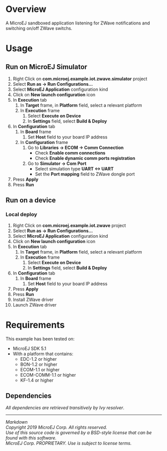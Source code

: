 # Overview

A MicroEJ sandboxed application listening for ZWave notifications and switching on/off ZWave switchs.

# Usage

## Run on MicroEJ Simulator

1. Right Click on **com.microej.example.iot.zwave.simulator** project
2. Select **Run as -> Run Configurations...** 
3. Select **MicroEJ Application** configuration kind
4. Click on **New launch configuration** icon
5. In **Execution** tab
	1. In **Target** frame, in **Platform** field, select a relevant platform
	2. In **Execution** frame
		1. Select **Execute on Device**
		2. In **Settings** field, select **Build & Deploy**
6. In **Configuration** tab
	1. In **Board** frame
		1. Set **Host** field to your board IP address
	1. In **Configuration** frame
		1. Go to **Libraries -> ECOM -> Comm Connection**
			* Check **Enable comm connections**
			* Check **Enable dynamic comm ports registration**
		1. Go to **Simulator -> Com Port**
			* Select simulation type **UART <-> UART**
			* Set the **Port mapping** field to ZWave dongle port
7. Press **Apply**
8. Press **Run**

## Run on a device

### Local deploy

1. Right Click on **com.microej.example.iot.zwave** project
2. Select **Run as -> Run Configurations...** 
3. Select **MicroEJ Application** configuration kind
4. Click on **New launch configuration** icon
5. In **Execution** tab
	1. In **Target** frame, in **Platform** field, select a relevant platform
	2. In **Execution** frame
		1. Select **Execute on Device**
		2. In **Settings** field, select **Build & Deploy**
6. In **Configuration** tab
	1. In **Board** frame
		1. Set **Host** field to your board IP address
7. Press **Apply**
8. Press **Run**
9. Install ZWave driver
10. Launch ZWave driver

# Requirements

This example has been tested on:

* MicroEJ SDK 5.1
* With a platform that contains:
    * EDC-1.2 or higher
    * BON-1.2 or higher
    * ECOM-1.1 or higher
    * ECOM-COMM-1.1 or higher
    * KF-1.4 or higher

## Dependencies

_All dependencies are retrieved transitively by Ivy resolver_.

---  
_Markdown_   
_Copyright 2019 MicroEJ Corp. All rights reserved._   
_Use of this source code is governed by a BSD-style license that can be found with this software._   
_MicroEJ Corp. PROPRIETARY. Use is subject to license terms._  
